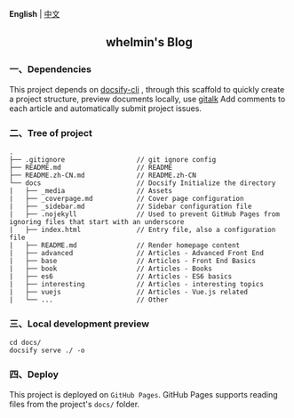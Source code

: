 **English** | [中文](./README.zh-CN.md)

<h2 align="center">whelmin's Blog</h2>

### 一、Dependencies

This project depends on [docsify-cli](https://www.npmjs.com/package/docsify-cli) , through this scaffold to quickly create a project structure, preview documents locally, use [gitalk](https://gitalk.github.io/) Add comments to each article and automatically submit project issues.

### 二、Tree of project

```
.
├── .gitignore                  // git ignore config
├── README.md                   // README
├── README.zh-CN.md             // README.zh-CN
└── docs                        // Docsify Initialize the directory
|   ├── _media                  // Assets
|   ├── _coverpage.md           // Cover page configuration
|   ├── _sidebar.md             // Sidebar configuration file
|   ├── .nojekyll               // Used to prevent GitHub Pages from ignoring files that start with an underscore
|   ├── index.html              // Entry file, also a configuration file
|   ├── README.md               // Render homepage content
|   ├── advanced                // Articles - Advanced Front End
|   ├── base                    // Articles - Front End Basics
|   ├── book                    // Articles - Books
|   ├── es6                     // Articles - ES6 basics
|   ├── interesting             // Articles - interesting topics
|   ├── vuejs                   // Articles - Vue.js related
|   └── ...                     // Other

```

### 三、Local development preview

```
cd docs/
docsify serve ./ -o
```

### 四、Deploy

This project is deployed on `GitHub Pages`. GitHub Pages supports reading files from the project's `docs/` folder.
